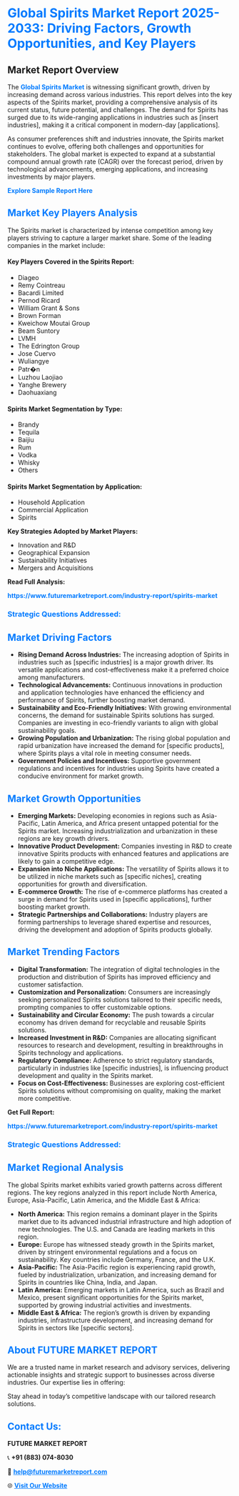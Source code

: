 <h1 style="color: #007BFF;">Global Spirits Market Report 2025-2033: Driving Factors, Growth Opportunities, and Key Players</h1>

<section id="overview">
<h2>Market Report Overview</h2>
<p>The <a href="https://www.futuremarketreport.com/industry-report/spirits-market" style="color: #007BFF; text-decoration: none;"><strong>Global Spirits Market</strong></a> is witnessing significant growth, driven by increasing demand across various industries. This report delves into the key aspects of the Spirits market, providing a comprehensive analysis of its current status, future potential, and challenges. The demand for Spirits has surged due to its wide-ranging applications in industries such as [insert industries], making it a critical component in modern-day [applications].</p>
<p>As consumer preferences shift and industries innovate, the Spirits market continues to evolve, offering both challenges and opportunities for stakeholders. The global market is expected to expand at a substantial compound annual growth rate (CAGR) over the forecast period, driven by technological advancements, emerging applications, and increasing investments by major players.</p>
</section>

<section id="overview">
<p><a href="https://www.futuremarketreport.com/request-sample/reportId=116344" style="color: #007BFF; text-decoration: none;"><strong>Explore Sample Report Here</strong></a></p>
</section>

<section id="key-players">
<h2 style="color: #007BFF;">Market Key Players Analysis</h2>
<p>The Spirits market is characterized by intense competition among key players striving to capture a larger market share. Some of the leading companies in the market include:</p>
<h4>Key Players Covered in the Spirits Report:</h4>
<ul><li>Diageo</li><li>Remy Cointreau</li><li>Bacardi Limited</li><li>Pernod Ricard</li><li>William Grant &amp; Sons</li><li>Brown Forman</li><li>Kweichow Moutai Group</li><li>Beam Suntory</li><li>LVMH</li><li>The Edrington Group</li><li>Jose Cuervo</li><li>Wuliangye</li><li>Patr�n</li><li>Luzhou Laojiao</li><li>Yanghe Brewery</li><li>Daohuaxiang</li></ul>
<h4>Spirits Market Segmentation by Type:</h4>
<ul><li>Brandy</li><li>Tequila</li><li>Baijiu</li><li>Rum</li><li>Vodka</li><li>Whisky</li><li>Others</li></ul>

<h4>Spirits Market Segmentation by Application:</h4>
<ul><li>Household Application</li><li>Commercial Application</li><li>Spirits</li></ul>
<p><strong>Key Strategies Adopted by Market Players:</strong></p>
<ul>
<li>Innovation and R&D</li>
<li>Geographical Expansion</li>
<li>Sustainability Initiatives</li>
<li>Mergers and Acquisitions</li>
</ul>
</section>

<section>
<p><strong>Read Full Analysis: </strong></p><a href="https://www.futuremarketreport.com/industry-report/spirits-market" style="color: #007BFF; text-decoration: none;"><strong>https://www.futuremarketreport.com/industry-report/spirits-market</strong></a>
<h3 style="color: #007BFF;">Strategic Questions Addressed:</h3>
</section>

<section id="driving-factors">
<h2 style="color: #007BFF;">Market Driving Factors</h2>
<ul>
<li><strong>Rising Demand Across Industries:</strong> The increasing adoption of Spirits in industries such as [specific industries] is a major growth driver. Its versatile applications and cost-effectiveness make it a preferred choice among manufacturers.</li>
<li><strong>Technological Advancements:</strong> Continuous innovations in production and application technologies have enhanced the efficiency and performance of Spirits, further boosting market demand.</li>
<li><strong>Sustainability and Eco-Friendly Initiatives:</strong> With growing environmental concerns, the demand for sustainable Spirits solutions has surged. Companies are investing in eco-friendly variants to align with global sustainability goals.</li>
<li><strong>Growing Population and Urbanization:</strong> The rising global population and rapid urbanization have increased the demand for [specific products], where Spirits plays a vital role in meeting consumer needs.</li>
<li><strong>Government Policies and Incentives:</strong> Supportive government regulations and incentives for industries using Spirits have created a conducive environment for market growth.</li>
</ul>
</section>

<section id="growth-opportunities">
<h2 style="color: #007BFF;">Market Growth Opportunities</h2>
<ul>
<li><strong>Emerging Markets:</strong> Developing economies in regions such as Asia-Pacific, Latin America, and Africa present untapped potential for the Spirits market. Increasing industrialization and urbanization in these regions are key growth drivers.</li>
<li><strong>Innovative Product Development:</strong> Companies investing in R&D to create innovative Spirits products with enhanced features and applications are likely to gain a competitive edge.</li>
<li><strong>Expansion into Niche Applications:</strong> The versatility of Spirits allows it to be utilized in niche markets such as [specific niches], creating opportunities for growth and diversification.</li>
<li><strong>E-commerce Growth:</strong> The rise of e-commerce platforms has created a surge in demand for Spirits used in [specific applications], further boosting market growth.</li>
<li><strong>Strategic Partnerships and Collaborations:</strong> Industry players are forming partnerships to leverage shared expertise and resources, driving the development and adoption of Spirits products globally.</li>
</ul>
</section>

<section id="trending-factors">
<h2 style="color: #007BFF;">Market Trending Factors</h2>
<ul>
<li><strong>Digital Transformation:</strong> The integration of digital technologies in the production and distribution of Spirits has improved efficiency and customer satisfaction.</li>
<li><strong>Customization and Personalization:</strong> Consumers are increasingly seeking personalized Spirits solutions tailored to their specific needs, prompting companies to offer customizable options.</li>
<li><strong>Sustainability and Circular Economy:</strong> The push towards a circular economy has driven demand for recyclable and reusable Spirits solutions.</li>
<li><strong>Increased Investment in R&D:</strong> Companies are allocating significant resources to research and development, resulting in breakthroughs in Spirits technology and applications.</li>
<li><strong>Regulatory Compliance:</strong> Adherence to strict regulatory standards, particularly in industries like [specific industries], is influencing product development and quality in the Spirits market.</li>
<li><strong>Focus on Cost-Effectiveness:</strong> Businesses are exploring cost-efficient Spirits solutions without compromising on quality, making the market more competitive.</li>
</ul>
</section>

<section>
<p><strong>Get Full Report: </strong></p><a href="https://www.futuremarketreport.com/industry-report/spirits-market" style="color: #007BFF; text-decoration: none;"><strong>https://www.futuremarketreport.com/industry-report/spirits-market</strong></a>
<h3 style="color: #007BFF;">Strategic Questions Addressed:</h3>
</section>


<section id="regional-analysis">
<h2 style="color: #007BFF;">Market Regional Analysis</h2>
<p>The global Spirits market exhibits varied growth patterns across different regions. The key regions analyzed in this report include North America, Europe, Asia-Pacific, Latin America, and the Middle East & Africa:</p>
<ul>
<li><strong>North America:</strong> This region remains a dominant player in the Spirits market due to its advanced industrial infrastructure and high adoption of new technologies. The U.S. and Canada are leading markets in this region.</li>
<li><strong>Europe:</strong> Europe has witnessed steady growth in the Spirits market, driven by stringent environmental regulations and a focus on sustainability. Key countries include Germany, France, and the U.K.</li>
<li><strong>Asia-Pacific:</strong> The Asia-Pacific region is experiencing rapid growth, fueled by industrialization, urbanization, and increasing demand for Spirits in countries like China, India, and Japan.</li>
<li><strong>Latin America:</strong> Emerging markets in Latin America, such as Brazil and Mexico, present significant opportunities for the Spirits market, supported by growing industrial activities and investments.</li>
<li><strong>Middle East & Africa:</strong> The region’s growth is driven by expanding industries, infrastructure development, and increasing demand for Spirits in sectors like [specific sectors].</li>
</ul>
</section>

<footer>
<h2 style="color: #007BFF;">About FUTURE MARKET REPORT</h2>
<p>We are a trusted name in market research and advisory services, delivering actionable insights and strategic support to businesses across diverse industries. Our expertise lies in offering:</p>

<p>Stay ahead in today’s competitive landscape with our tailored research solutions.</p>

<h2 style="color: #007BFF;">Contact Us:</h2>
<p><strong>FUTURE MARKET REPORT</strong></p>
<p>📞 <strong>+91 (883) 074-8030</strong></p>
<p>📧 <strong><a href="mailto:help@futuremarketreport.com" style="color: #007BFF;">help@futuremarketreport.com</a></strong></p>
<p>🌐 <strong><a href="https://www.futuremarketreport.com/" style="color: #007BFF;">Visit Our Website</a></strong></p>
</footer>